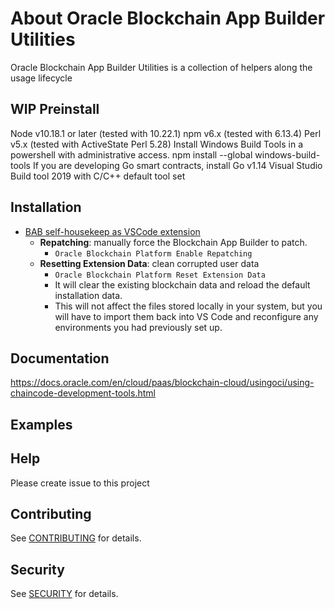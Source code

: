 # About Oracle Blockchain App Builder Utilities

Oracle Blockchain App Builder Utilities is a collection of helpers along the usage lifecycle 

## WIP Preinstall
Node v10.18.1 or later (tested with 10.22.1)
npm v6.x (tested with 6.13.4)
Perl v5.x (tested with ActiveState Perl 5.28)
Install Windows Build Tools in a powershell with administrative access. npm install --global windows-build-tools
If you are developing Go smart contracts, install Go v1.14
Visual Studio Build tool 2019 with C/C++ default tool set

## Installation

- [BAB self-housekeep as VSCode extension](https://docs.oracle.com/en/cloud/paas/blockchain-cloud/usingoci/troubleshoot-blockchain-app-builder.html)
  - **Repatching**: manually force the Blockchain App Builder to patch.
    - `Oracle Blockchain Platform Enable Repatching`
  - **Resetting Extension Data**: clean corrupted user data
    - `Oracle Blockchain Platform Reset Extension Data`
    - It will clear the existing blockchain data and reload the default installation data. 
    - This will not affect the files stored locally in your system, but you will have to import them back into VS Code and reconfigure any environments you had previously set up.

## Documentation
https://docs.oracle.com/en/cloud/paas/blockchain-cloud/usingoci/using-chaincode-development-tools.html

## Examples


## Help
Please create issue to this project

## Contributing
See [CONTRIBUTING](./CONTRIBUTING.md) for details.

## Security
See [SECURITY](./SECURITY.md) for details.

